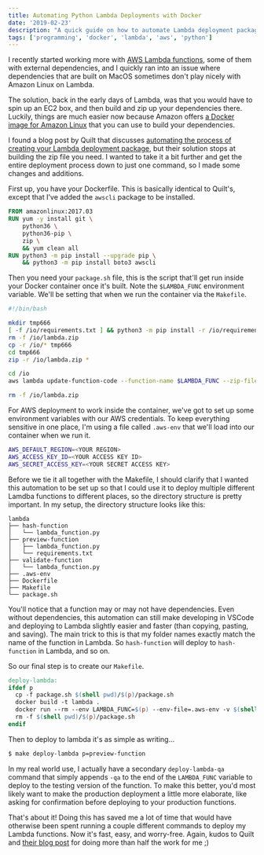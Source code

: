 ```yaml
---
title: Automating Python Lambda Deployments with Docker
date: '2019-02-23'
description: "A quick guide on how to automate Lambda deployment package creation using Docker."
tags: ['programming', 'docker', 'lambda', 'aws', 'python']
---
```


I recently started working more with [AWS Lambda functions](https://aws.amazon.com/lambda/), some of them with external dependencies, and I quickly ran into an issue where dependencies that are built on MacOS sometimes don't play nicely with Amazon Linux on Lambda.

The solution, back in the early days of Lambda, was that you would have to spin up an EC2 box, and then build and zip up your dependencies there. Luckily, things are much easier now because Amazon offers [a Docker image for Amazon Linux](https://hub.docker.com/_/amazonlinux/) that you can use to build your dependencies.

I found a blog post by Quilt that discusses [automating the process of creating your Lambda deployment package](https://blog.quiltdata.com/an-easier-way-to-build-lambda-deployment-packages-with-docker-instead-of-ec2-9050cd486ba8), but their solution stops at building the zip file you need. I wanted to take it a bit further and get the entire deployment process down to just one command, so I made some changes and additions.

First up, you have your Dockerfile. This is basically identical to Quilt's, except that I've added the `awscli` package to be installed.

```dockerfile
FROM amazonlinux:2017.03
RUN yum -y install git \
    python36 \
    python36-pip \
    zip \
    && yum clean all
RUN python3 -m pip install --upgrade pip \
    && python3 -m pip install boto3 awscli 
```

Then you need your `package.sh` file, this is the script that'll get run inside your Docker container once it's built. Note the `$LAMBDA_FUNC` environment variable. We'll be setting that when we run the container via the `Makefile`.

```bash
#!/bin/bash

mkdir tmp666
[ -f /io/requirements.txt ] && python3 -m pip install -r /io/requirements.txt -t tmp666
rm -f /io/lambda.zip
cp -r /io/* tmp666
cd tmp666
zip -r /io/lambda.zip *

cd /io
aws lambda update-function-code --function-name $LAMBDA_FUNC --zip-file fileb://lambda.zip

rm -f /io/lambda.zip
```

For AWS deployment to work inside the container, we've got to set up some environment variables with our AWS credentials. To keep everything sensitive in one place, I'm using a file called `.aws-env` that we'll load into our container when we run it.

```bash
AWS_DEFAULT_REGION=<YOUR REGION>
AWS_ACCESS_KEY_ID=<YOUR ACCESS KEY ID>
AWS_SECRET_ACCESS_KEY=<YOUR SECRET ACCESS KEY>
```

Before we tie it all together with the Makefile, I should clarify that I wanted this automation to be set up so that I could use it to deploy multiple different Lamdba functions to different places, so the directory structure is pretty important. In my setup, the directory structure looks like this:

```
lambda
├── hash-function
│   └── lambda_function.py
├── preview-function
│   ├── lambda_function.py
│   └── requirements.txt
├── validate-function
│   └── lambda_function.py
├── .aws-env
├── Dockerfile
├── Makefile
└── package.sh
```

You'll notice that a function may or may not have dependencies. Even without dependencies, this automation can still make developing in VSCode and deploying to Lambda slightly easier and faster (than copying, pasting, and saving). The main trick to this is that my folder names exactly match the name of the function in Lambda. So `hash-function` will deploy to `hash-function` in Lambda, and so on.

So our final step is to create our `Makefile`.

```makefile
deploy-lambda:
ifdef p
  cp -f package.sh $(shell pwd)/$(p)/package.sh
  docker build -t lambda .
  docker run --rm --env LAMBDA_FUNC=$(p) --env-file=.aws-env -v $(shell pwd)/$(p):/io -t lambda bash /io/package.sh
  rm -f $(shell pwd)/$(p)/package.sh
endif
```

Then to deploy to lambda it's as simple as writing...

 ```bash
 $ make deploy-lambda p=preview-function
 ```

In my real world use, I actually have a secondary `deploy-lambda-qa` command that simply appends `-qa` to the end of the `LAMBDA_FUNC` variable to deploy to the testing version of the function. To make this better, you'd most likely want to make the production deployment a little more elaborate, like asking for confirmation before deploying to your production functions.

That's about it! Doing this has saved me a lot of time that would have otherwise been spent running a couple different commands to deploy my Lambda functions. Now it's fast, easy, and worry-free. Again, kudos to Quilt and [their blog post](https://blog.quiltdata.com/an-easier-way-to-build-lambda-deployment-packages-with-docker-instead-of-ec2-9050cd486ba8) for doing more than half the work for me ;)